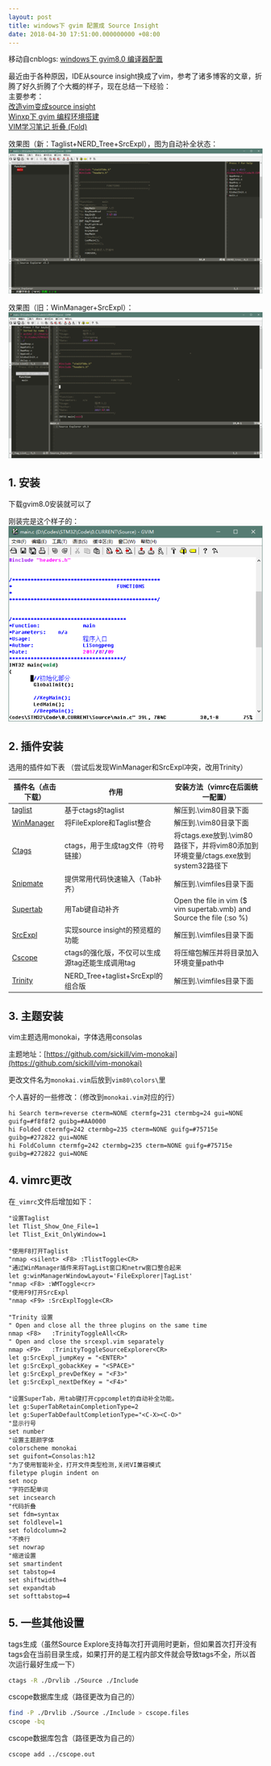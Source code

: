 ```yaml
---
layout: post
title: windows下 gvim 配置成 Source Insight
date: 2018-04-30 17:51:00.000000000 +08:00
---
```

移动自cnblogs: [windows下 gvim8.0 编译器配置](https://www.cnblogs.com/ac2sherry/p/8973649.html)

最近由于各种原因，IDE从source insight换成了vim，参考了诸多博客的文章，折腾了好久折腾了个大概的样子，现在总结一下经验：  
主要参考：  
[改造vim变成source insight](http://qiweiyou1982.blog.163.com/blog/static/14164218620132112548476/)  
[Winxp下 gvim 编程环境搭建](https://blog.csdn.net/minico/article/details/1938050)  
[VIM学习笔记 折叠 (Fold)](https://zhuanlan.zhihu.com/p/27473875)  

效果图（新：Taglist+NERD_Tree+SrcExpl），图为自动补全状态：  
![](/assets/images/2018-04-30-windows-gvim/1146999-20180505011713950-2038894543.png)

效果图（旧：WinManager+SrcExpl）：  
![](/assets/images/2018-04-30-windows-gvim/1146999-20180430173055152-253098202.png)





## 1. 安装

下载gvim8.0安装就可以了

刚装完是这个样子的：  
![](/assets/images/2018-04-30-windows-gvim/1146999-20180430173011463-1517323194.png)

## 2. 插件安装

选用的插件如下表 （尝试后发现WinManager和SrcExpl冲突，改用Trinity）

| 插件名（点击下载） | 作用 | 安装方法（vimrc在后面统一配置）|
| ---------------- | ---- | -------------------------- |
| [taglist](http://www.vim.org/scripts/script.php?script_id=273) | 基于ctags的taglist | 解压到.\vim80目录下面 |
| [WinManager](http://www.vim.org/scripts/script.php?script_id=95) | 将FileExplore和Taglist整合 | 解压到.\vim80目录下面 |
| [Ctags](http://ctags.sourceforge.net) | ctags，用于生成tag文件（符号链接）| 将ctags.exe放到.\vim80路径下，并将vim80添加到环境变量/ctags.exe放到system32路径下 |
| [Snipmate](http://www.vim.org/scripts/script.php?script_id=2540) | 提供常用代码快速输入（Tab补齐）| 解压到.\vimfiles目录下面 |
| [Supertab](http://www.vim.org/scripts/script.php?script_id=1643) | 用Tab键自动补齐 | Open the file in vim ($ vim supertab.vmb) and Source the file (:so %) |
| [SrcExpl](http://www.vim.org/scripts/script.php?script_id=2179) | 实现source insight的预览框的功能 | 解压到.\vimfiles目录下面 |
| [Cscope](http://sourceforge.net/projects/mslk/files/) | ctags的强化版，不仅可以生成源tag还能生成调用tag | 将压缩包解压并将目录加入环境变量path中 |
| [Trinity](http://www.vim.org/scripts/script.php?script_id=2347) | NERD_Tree+taglist+SrcExpl的组合版 | 解压到.\vimfiles目录下面 |

## 3. 主题安装

vim主题选用monokai，字体选用consolas

主题地址：[https://github.com/sickill/vim-monokai](https://github.com/sickill/vim-monokai)

更改文件名为`monokai.vim`后放到`vim80\colors\`里

个人喜好的一些修改：（修改到`monokai.vim`对应的行）
```vim
hi Search term=reverse cterm=NONE ctermfg=231 ctermbg=24 gui=NONE guifg=#f8f8f2 guibg=#AA0000
hi Folded ctermfg=242 ctermbg=235 cterm=NONE guifg=#75715e guibg=#272822 gui=NONE
hi FoldColumn ctermfg=242 ctermbg=235 cterm=NONE guifg=#75715e guibg=#272822 gui=NONE
```

## 4. vimrc更改

在`_vimrc`文件后增加如下：

```vim
"设置Taglist
let Tlist_Show_One_File=1
let Tlist_Exit_OnlyWindow=1
 
"使用F8打开Taglist
"nmap <silent> <F8> :TlistToggle<CR>
"通过WinManager插件来将TagList窗口和netrw窗口整合起来
let g:winManagerWindowLayout='FileExplorer|TagList'
"nmap <F8> :WMToggle<cr>
"使用F9打开SrcExpl
"nmap <F9> :SrcExplToggle<CR>
 
"Trinity 设置
" Open and close all the three plugins on the same time
nmap <F8>   :TrinityToggleAll<CR>
" Open and close the srcexpl.vim separately
nmap <F9>   :TrinityToggleSourceExplorer<CR>
let g:SrcExpl_jumpKey = "<ENTER>"
let g:SrcExpl_gobackKey = "<SPACE>"
let g:SrcExpl_prevDefKey = "<F3>"
let g:SrcExpl_nextDefKey = "<F4>"
 
"设置SuperTab，用tab键打开cppcomplet的自动补全功能。
let g:SuperTabRetainCompletionType=2
let g:SuperTabDefaultCompletionType="<C-X><C-O>"
"显示行号
set number
"设置主题颜字体
colorscheme monokai
set guifont=Consolas:h12
"为了使用智能补全，打开文件类型检测,关闭VI兼容模式
filetype plugin indent on
set nocp
"字符匹配单词
set incsearch
"代码折叠
set fdm=syntax
set foldlevel=1
set foldcolumn=2
"不换行
set nowrap
"缩进设置
set smartindent
set tabstop=4
set shiftwidth=4
set expandtab
set softtabstop=4
```

## 5. 一些其他设置

tags生成（虽然Source Explore支持每次打开调用时更新，但如果首次打开没有tags会在当前目录生成，如果打开的是工程内部文件就会导致tags不全，所以首次运行最好生成一下）

```bash
ctags -R ./Drvlib ./Source ./Include
```

cscope数据库生成（路径更改为自己的）

```bash
find -P ./Drvlib ./Source ./Include > cscope.files
cscope -bq
```

cscope数据库包含（路径更改为自己的）

```bash
cscope add ../cscope.out
```
